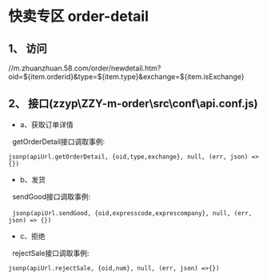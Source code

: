 
# 快卖专区 order-detail

## 1、 访问

   //m.zhuanzhuan.58.com/order/newdetail.htm?oid=${item.orderid}&type=${item.type}&exchange=${item.isExchange}

## 2、 接口(zzyp\ZZY-m-order\src\conf\api.conf.js)

   - a、获取订单详情
   
   getOrderDetail接口调取事例: 
   
   ``jsonp(apiUrl.getOrderDetail, {oid,type,exchange}, null, (err, json) =>{})``
   - b、发货
   
   sendGood接口调取事例: 
   
   ``jsonp(apiUrl.sendGood, {oid,expresscode,exprescompany}, null, (err, json) => {})``
   - c、拒绝
   
   rejectSale接口调取事例: 
   
   ``jsonp(apiUrl.rejectSale, {oid,num}, null, (err, json) =>{})``
   
